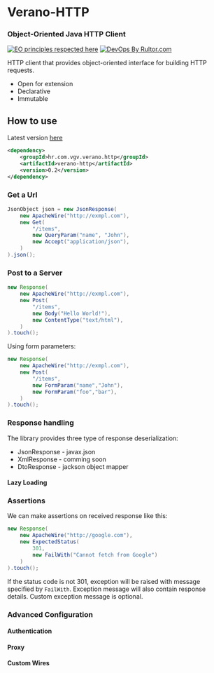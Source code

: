 # Verano-HTTP
### Object-Oriented Java HTTP Client
[![EO principles respected here](http://www.elegantobjects.org/badge.svg)](http://www.elegantobjects.org)
[![DevOps By Rultor.com](http://www.rultor.com/b/Vatavuk/verano-http)](http://www.rultor.com/p/Vatavuk/verano-http)

HTTP client that provides object-oriented interface for building HTTP requests. 

- Open for extension
- Declarative
- Immutable

## How to use
Latest version [here](https://github.com/Vatavuk/verano-http/releases)
```xml
<dependency>
    <groupId>hr.com.vgv.verano.http</groupId>
    <artifactId>verano-http</artifactId>
    <version>0.2</version>
</dependency>
```
### Get a Url
```java
JsonObject json = new JsonResponse(
    new ApacheWire("http://exmpl.com"),
    new Get(
        "/items",
        new QueryParam("name", "John"),
        new Accept("application/json"),
    )
).json();
```

### Post to a Server
```java
new Response(
    new ApacheWire("http://exmpl.com"),
    new Post(
        "/items",
        new Body("Hello World!"),
        new ContentType("text/html"),
    )
).touch();
```
Using form parameters:
```java
new Response(
    new ApacheWire("http://exmpl.com"),
    new Post(
        "/items",
        new FormParam("name","John"),
        new FormParam("foo","bar"),
    )
).touch();
```
### Response handling
The library provides three type of response deserialization:
- JsonResponse - javax.json
- XmlResponse - comming soon
- DtoResponse - jackson object mapper

#### Lazy Loading

### Assertions
We can make assertions on received response like this:
```java
new Response(
    new ApacheWire("http://google.com"),
    new ExpectedStatus(
        301, 
        new FailWith("Cannot fetch from Google")
    )
).touch();
```
If the status code is not 301, exception will be raised with message specified
by `FailWith`. Exception message will also contain response details. Custom
exception message is optional.

### Advanced Configuration

#### Authentication

#### Proxy

#### Custom Wires

